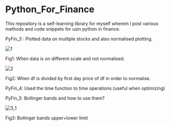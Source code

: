 # Python_For_Finance

This repository is a self-learning library for myself wherein I post various methods and code snippets for usin python in finance.

PyFin_3 : Plotted data on mulitple stocks and also normalised plotting.

![1](https://user-images.githubusercontent.com/55191934/105199622-f4644000-5b64-11eb-894e-3e276733e0b3.png)

Fig1: When data is on different scale and not normalised.

![2](https://user-images.githubusercontent.com/55191934/105199752-207fc100-5b65-11eb-9819-175bc3c718e9.png)

Fig2: When df is divided by first day price of df in order to normalise.

PyFin_4: Used the time function to time operations (useful when optimizing)

PyFin_5: Bollinger bands and how to use them?

![3_1](https://user-images.githubusercontent.com/55191934/105214283-cfc49400-5b75-11eb-93a4-64850b80a273.jpg)

Fig3: Bollinger bands upper+lower limit

